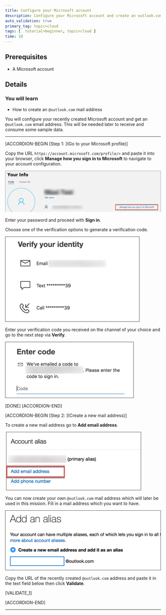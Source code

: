 ```yaml
---
title: Configure your Microsoft account
description: Configure your Microsoft account and create an outlook.com user.
auto_validation: true
primary_tag: topic>cloud
tags: [  tutorial>beginner, topic>cloud ]
time: 10
---
```


## Prerequisites  
 - A Microsoft account

## Details
### You will learn  
  - How to create an `@outlook.com` mail address

You will configure your recently created Microsoft account and get an `@outlook.com` email address.  This will be needed later to receive and consume some sample data.

---

[ACCORDION-BEGIN [Step 1: ](Go to your Microsoft profile)]

Copy the URL `https://account.microsoft.com/profile/>` and paste it into your browser, click **Manage how you sign in to Microsoft** to navigate to your account configuration.

![profile overview](profile.png)

Enter your password and proceed with **Sign in**.

Choose one of the verification options to generate a verification code.

![verification choice](verification_choice.png)

Enter your verification code you received on the channel of your choice and go to the next step via **Verify**.

![enter code](enter_code.png)

[DONE]
[ACCORDION-END]

[ACCORDION-BEGIN [Step 2: ](Create a new mail address)]

To create a new mail address go to **Add email address**.


![add email address](add_mail.png)

You can now create your own `@outlook.com` mail address which will later be used in this mission. Fill in a mail address which you want to have.

![create mail adress](alias.png)

Copy the URL of the recently created `@outlook.com` address and paste it in the text field below then click **Validate**.

[VALIDATE_1]

[ACCORDION-END]



---
